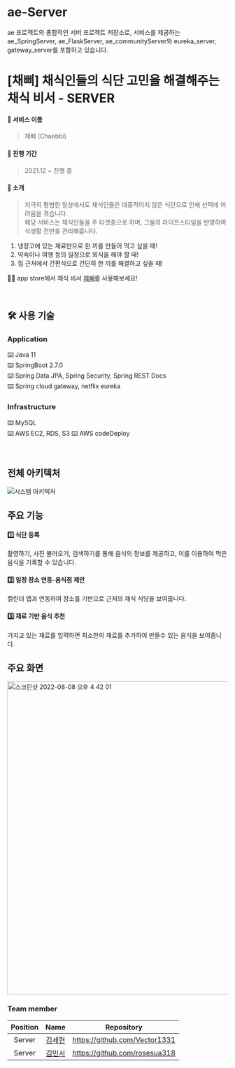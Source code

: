 # ae-Server
ae 프로젝트의 종합적인 서버 프로젝트 저장소로, 서비스를 제공하는  ae_SpringServer, ae_FlaskServer, ae_communityServer와 eureka_server, gateway_server를 포함하고 있습니다. 

# [채삐] 채식인들의 식단 고민을 해결해주는 채식 비서 - SERVER 

#### 🌱 서비스 이름
> 채삐 (Chaebbi)
#### 🌱 진행 기간
> 2021.12  ~ 진행 중
#### 🌱 소개
> 지극히 평범한 일상에서도 채식인들은 대중적이지 않은 식단으로 인해 선택에 어려움을 겪습니다.  
> 해당 서비스는 채식인들을 주 타겟층으로 하며, 그들의 라이프스타일을 반영하여 식생활 전반을 관리해줍니다.

1. 냉장고에 있는 재료만으로 한 끼를 만들어 먹고 싶을 때! 
2. 약속이나 여행 등의 일정으로 외식을 해야 할 때!
3. 집 근처에서 간편식으로 간단히 한 끼를 해결하고 싶을 때!

🙋🏻 app store에서 채식 비서 [채삐](https://apps.apple.com/kr/app/%EC%B1%84%EC%82%90/id1643485964)를 사용해보세요!
  

<br>

## 🛠 사용 기술
### Application
⌨️ Java 11 <br>
⌨️ SpringBoot 2.7.0 <br>
⌨️ Spring Data JPA, Spring Security, Spring REST Docs <br>
⌨️ Spring cloud gateway, netflix eureka

### Infrastructure
⌨️ MySQL <br>
⌨️ AWS EC2, RDS, S3
⌨️ AWS codeDeploy

<br>

## 전체 아키텍처 
![시스템 아키텍처](https://user-images.githubusercontent.com/89854207/202906040-2410c314-b51e-4136-9ce1-d57650a430ad.PNG)
  
## 주요 기능

#### 1️⃣ 식단 등록 
촬영하기, 사진 불러오기, 검색하기를 통해 음식의 정보를 제공하고, 이를 이용하여 먹은 음식을 기록할 수 있습니다.
#### 2️⃣ 일정 장소 연동-음식점 제안
캘린더 앱과 연동하여 장소를 기반으로 근처의 채식 식당을 보여줍니다.
#### 3️⃣ 재료 기반 음식 추천
가지고 있는 재료를 입력하면 최소한의 재료를 추가하여 만들수 있는 음식을 보여줍니다.
  
## 주요 화면
<img width="716" alt="스크린샷 2022-08-08 오후 4 42 01" src="https://user-images.githubusercontent.com/88825022/183365895-485631c5-8a6b-4020-9893-00e0b6737484.png">

### Team member
|Position|Name|Repository|
|:---:|:---:|---|
|Server|[김세현](https://early-tithonia-af2.notion.site/KIM-SEHYEON-8d0186298ecc43a797abb8de0436c15e)|https://github.com/Vector1331|
|Server|[김민서](https://www.notion.so/d6d0e962e84942a39a9e527fd602337f)|https://github.com/rosesua318|

